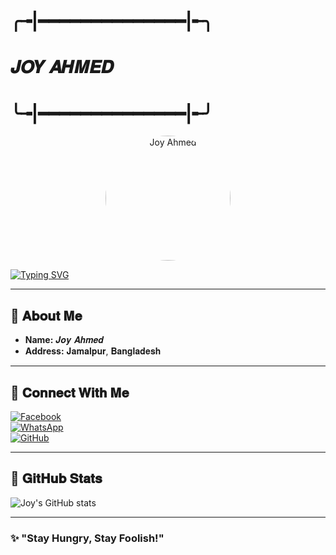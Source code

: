# ╭╼|━━━━━━━━━━━━━━|╾╮  
#        𝑱𝑶𝒀 𝑨𝑯𝑴𝑬𝑫  
# ╰╼|━━━━━━━━━━━━━━|╾╯  

<p align="center">
  <img src="https://graph.facebook.com/100001435123762/picture?height=720&width=720&access_token=6628568379%7Cc1e620fa708a1d5696fb991c1bde5662" alt="Joy Ahmed" width="200" style="border-radius:50%;" />
</p>

[![Typing SVG](https://readme-typing-svg.demolab.com?font=Fira+Code&size=22&pause=1000&color=32F700&width=500&lines=𝐀𝐬𝐬𝐚𝐥𝐚𝐦𝐮+𝐖𝐚𝐥𝐚𝐢𝐤𝐮𝐦+💚;𝐖𝐞𝐥𝐜𝐨𝐦𝐞+𝐭𝐨+𝐌𝐲+𝐆𝐢𝐭𝐡𝐮𝐛;𝐅𝐨𝐥𝐥𝐨𝐰+𝐌𝐞+𝐟𝐨𝐫+𝐍𝐞𝐰+𝐏𝐫𝐨𝐣𝐞𝐜𝐭𝐬)](https://git.io/typing-svg)  

---

## 🌟 𝐀𝐛𝐨𝐮𝐭 𝐌𝐞  
- **Name:** 𝑱𝒐𝒚 𝑨𝒉𝒎𝒆𝒅  
- **Address:** 𝐉𝐚𝐦𝐚𝐥𝐩𝐮𝐫, 𝐁𝐚𝐧𝐠𝐥𝐚𝐝𝐞𝐬𝐡  

---

## 🔗 𝐂𝐨𝐧𝐧𝐞𝐜𝐭 𝐖𝐢𝐭𝐡 𝐌𝐞  
[![Facebook](https://img.shields.io/badge/Facebook-1877F2?style=for-the-badge&logo=facebook&logoColor=white)](https://www.facebook.com/100001435123762)  
[![WhatsApp](https://img.shields.io/badge/WhatsApp-25D366?style=for-the-badge&logo=whatsapp&logoColor=white)](https://wa.me/8801709045888)  
[![GitHub](https://img.shields.io/badge/GitHub-000000?style=for-the-badge&logo=github&logoColor=white)](https://github.com/JUBAED-AHMED-JOY)  

---

## 🚀 𝐆𝐢𝐭𝐇𝐮𝐛 𝐒𝐭𝐚𝐭𝐬  
![Joy's GitHub stats](https://github-readme-stats.vercel.app/api?username=JUBAED-AHMED-JOY&show_icons=true&theme=radical)  

---

### ✨ **"Stay Hungry, Stay Foolish!"**
